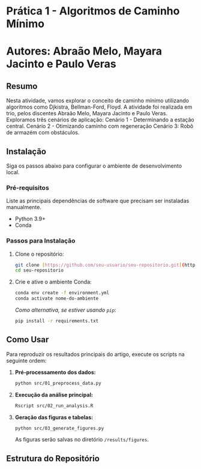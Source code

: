 # Prática 1 - Algoritmos de Caminho Mínimo
# Autores: Abraão Melo, Mayara Jacinto e Paulo Veras

## Resumo

Nesta atividade, vamos explorar o conceito de caminho mínimo utilizando algoritmos como
Djkistra, Bellman-Ford, Floyd. A atividade foi realizada em trio, pelos discentes Abraão Melo, Mayara Jacinto e Paulo Veras.
Exploramos três cenários de aplicação:
Cenário 1 - Determinando a estação central.
Cenário 2 - Otimizando caminho com regeneração
Cenário 3: Robô de armazém com obstáculos.

## Instalação

Siga os passos abaixo para configurar o ambiente de desenvolvimento local.

### Pré-requisitos

Liste as principais dependências de software que precisam ser instaladas manualmente.
* Python 3.9+
* Conda

### Passos para Instalação

1.  Clone o repositório:
    ```bash
    git clone [https://github.com/seu-usuario/seu-repositorio.git](https://github.com/seu-usuario/seu-repositorio.git)
    cd seu-repositorio
    ```

2.  Crie e ative o ambiente Conda:
    ```bash
    conda env create -f environment.yml
    conda activate nome-do-ambiente
    ```
    *Como alternativa, se estiver usando `pip`*:
    ```bash
    pip install -r requirements.txt
    ```

## Como Usar

Para reproduzir os resultados principais do artigo, execute os scripts na seguinte ordem:

1.  **Pré-processamento dos dados:**
    ```bash
    python src/01_preprocess_data.py
    ```

2.  **Execução da análise principal:**
    ```bash
    Rscript src/02_run_analysis.R
    ```

3.  **Geração das figuras e tabelas:**
    ```bash
    python src/03_generate_figures.py
    ```
    As figuras serão salvas no diretório `/results/figures`.

## Estrutura do Repositório
